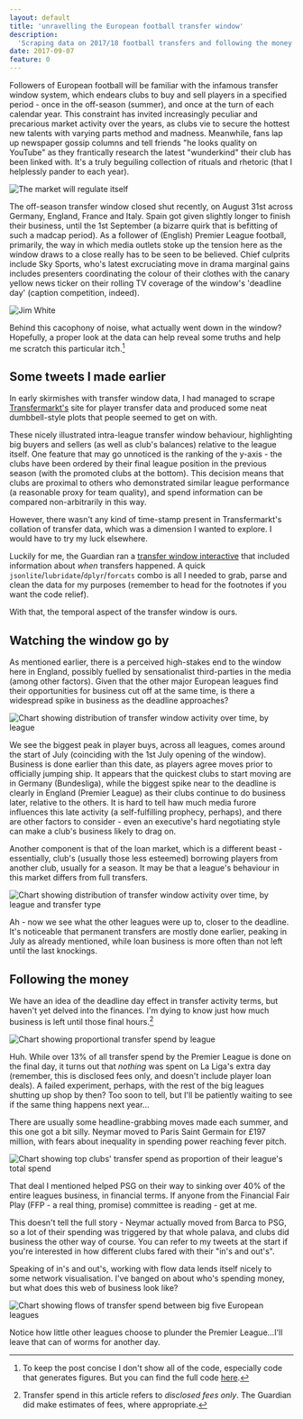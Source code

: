 ```yaml
---
layout: default
title: 'unravelling the European football transfer window'
description:
  'Scraping data on 2017/18 football transfers and following the money trails.'
date: 2017-09-07
feature: 0
---
```


Followers of European football will be familiar with the infamous transfer window system, which endears clubs to buy and sell players in a specified period - once in the off-season (summer), and once at the turn of each calendar year. This constraint has invited increasingly peculiar and precarious market activity over the years, as clubs vie to secure the hottest new talents with varying parts method and madness. Meanwhile, fans lap up newspaper gossip columns and tell friends "he looks quality on YouTube" as they frantically research the latest "wunderkind" their club has been linked with. It's a truly beguiling collection of rituals and rhetoric (that I helplessly pander to each year).

![The market will regulate itself](/images/2017-09-07-dissecting-euro-football-transfers-regulate.png)

The off-season transfer window closed shut recently, on August 31st across Germany, England, France and Italy. Spain got given slightly longer to finish their business, until the 1st September (a bizarre quirk that is befitting of such a madcap period). As a follower of (English) Premier League football, primarily, the way in which media outlets stoke up the tension here as the window draws to a close really has to be seen to be believed. Chief culprits include Sky Sports, who's latest excruciating move in drama marginal gains includes presenters coordinating the colour of their clothes with the canary yellow news ticker on their rolling TV coverage of the window's 'deadline day' (caption competition, indeed).

![Jim White](/images/2017-09-07-dissecting-euro-football-transfers-jimwhite.jpg)

Behind this cacophony of noise, what actually went down in the window? Hopefully, a proper look at the data can help reveal some truths and help me scratch this particular itch.[^1]

## Some tweets I made earlier

In early skirmishes with transfer window data, I had managed to scrape [Transfermarkt's](https://www.transfermarkt.co.uk/) site for player transfer data and produced some neat dumbbell-style plots that people seemed to get on with.

These nicely illustrated intra-league transfer window behaviour, highlighting big buyers and sellers (as well as club's balances) relative to the league itself. One feature that may go unnoticed is the ranking of the y-axis - the clubs have been ordered by their final league position in the previous season (with the promoted clubs at the bottom). This decision means that clubs are proximal to others who demonstrated similar league performance (a reasonable proxy for team quality), and spend information can be compared non-arbitrarily in this way.

However, there wasn't any kind of time-stamp present in Transfermarkt's collation of transfer data, which was a dimension I wanted to explore. I would have to try my luck elsewhere.

Luckily for me, the Guardian ran a [transfer window interactive](https://www.theguardian.com/football/ng-interactive/2017/jun/22/transfer-window-2017-every-deal-in-europes-top-five-leagues) that included information about _when_ transfers happened. A quick `jsonlite`/`lubridate`/`dplyr`/`forcats` combo is all I needed to grab, parse and clean the data for my purposes (remember to head for the footnotes if you want the code relief).

With that, the temporal aspect of the transfer window is ours.

## Watching the window go by

As mentioned earlier, there is a perceived high-stakes end to the window here in England, possibly fuelled by sensationalist third-parties in the media (among other factors). Given that the other major European leagues find their opportunities for business cut off at the same time, is there a widespread spike in business as the deadline approaches?

![Chart showing distribution of transfer window activity over time, by league](/images/2017-09-07-dissecting-euro-football-transfers-league-joyplot.png)

We see the biggest peak in player buys, across all leagues, comes around the start of July (coinciding with the 1st July opening of the window). Business is done earlier than this date, as players agree moves prior to officially jumping ship. It appears that the quickest clubs to start moving are in Germany (Bundesliga), while the biggest spike near to the deadline is clearly in England (Premier League) as their clubs continue to do business later, relative to the others. It is hard to tell haw much media furore influences this late activity (a self-fulfilling prophecy, perhaps), and there are other factors to consider - even an executive's hard negotiating style can make a club's business likely to drag on.

Another component is that of the loan market, which is a different beast - essentially, club's (usually those less esteemed) borrowing players from another club, usually for a season. It may be that a league's behaviour in this market differs from full transfers.

![Chart showing distribution of transfer window activity over time, by league and transfer type](/images/2017-09-07-dissecting-euro-football-transfers-loans.png)

Ah - now we see what the other leagues were up to, closer to the deadline. It's noticeable that permanent transfers are mostly done earlier, peaking in July as already mentioned, while loan business is more often than not left until the last knockings.

## Following the money

We have an idea of the deadline day effect in transfer activity terms, but haven't yet delved into the finances. I'm dying to know just how much business is left until those final hours.[^2]

![Chart showing proportional transfer spend by league](/images/2017-09-07-dissecting-euro-football-transfers-deadline-prop.png)

Huh. While over 13% of all transfer spend by the Premier League is done on the final day, it turns out that _nothing_ was spent on La Liga's extra day (remember, this is disclosed fees only, and doesn't include player loan deals). A failed experiment, perhaps, with the rest of the big leagues shutting up shop by then? Too soon to tell, but I'll be patiently waiting to see if the same thing happens next year...

There are usually some headline-grabbing moves made each summer, and this one got a bit silly. Neymar moved to Paris Saint Germain for £197 million, with fears about inequality in spending power reaching fever pitch.

![Chart showing top clubs' transfer spend as proportion of their league's total spend](/images/2017-09-07-dissecting-euro-football-transfers-league-prop.png)

That deal I mentioned helped PSG on their way to sinking over 40% of the entire leagues business, in financial terms. If anyone from the Financial Fair Play (FFP - a real thing, promise) committee is reading - get at me.

This doesn't tell the full story - Neymar actually moved from Barca to PSG, so a lot of their spending was triggered by that whole palava, and clubs did business the other way of course. You can refer to my tweets at the start if you're interested in how different clubs fared with their "in's and out's".

Speaking of in's and out's, working with flow data lends itself nicely to some network visualisation. I've banged on about who's spending money, but what does this web of business look like?

![Chart showing flows of transfer spend between big five European leagues](/images/2017-09-07-dissecting-euro-football-transfers-flows.png)

Notice how little other leagues choose to plunder the Premier League...I'll leave that can of worms for another day.

[^1]: To keep the post concise I don't show all of the code, especially code that generates figures. But you can find the full code [here](https://github.com/ewenme/site/blob/main/content/posts/2017-09-07-dissecting-euro-football-transfers/index.Rmd).

[^2]: Transfer spend in this article refers to _disclosed fees only_. The Guardian did make estimates of fees, where appropriate.

